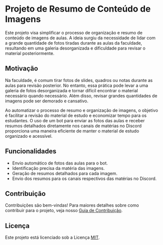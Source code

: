 # Projeto de Resumo de Conteúdo de Imagens

Este projeto visa simplificar o processo de organização e resumo de conteúdo de imagens de aulas. A ideia surgiu da necessidade de lidar com a grande quantidade de fotos tiradas durante as aulas da faculdade, resultando em uma galeria desorganizada e dificuldade para revisar o material posteriormente.

## Motivação

Na faculdade, é comum tirar fotos de slides, quadros ou notas durante as aulas para revisão posterior. No entanto, essa prática pode levar a uma galeria de fotos desorganizada e tornar difícil encontrar o material necessário quando necessário. Além disso, revisar grandes quantidades de imagens pode ser demorado e cansativo.

Ao automatizar o processo de resumo e organização de imagens, o objetivo é facilitar a revisão do material de estudo e economizar tempo para os estudantes. O uso de um bot para enviar as fotos das aulas e receber resumos detalhados diretamente nos canais de matérias no Discord proporciona uma maneira eficiente de manter o material de estudo organizado e acessível.

## Funcionalidades

- Envio automático de fotos das aulas para o bot.
- Identificação precisa da matéria das imagens.
- Geração de resumos detalhados para cada imagem.
- Envio dos resumos para os canais respectivos das matérias no Discord.

## Contribuição

Contribuições são bem-vindas! Para maiores detalhes sobre como contribuir para o projeto, veja nosso [Guia de Contribuição](CONTRIBUTING.md).

## Licença

Este projeto está licenciado sob a Licença [MIT](LICENSE).
